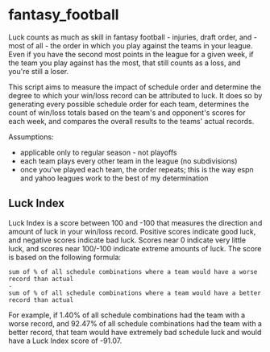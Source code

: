 # fantasy_football

Luck counts as much as skill in fantasy football - injuries, draft order, and - most of all -
the order in which you play against the teams in your league. Even if you have the second
most points in the league for a given week, if the team you play against has the most, 
that still counts as a loss, and you're still a loser.

This script aims to measure the impact of schedule order and determine the degree to which
your win/loss record can be attributed to luck. It does so by generating every possible
schedule order for each team, determines the count of win/loss totals based on the team's
and opponent's scores for each week, and compares the overall results to the teams' actual
records.

Assumptions:
- applicable only to regular season - not playoffs
- each team plays every other team in the league (no subdivisions)
- once you've played each team, the order repeats; this is the way espn and yahoo leagues work
  to the best of my determination

## Luck Index

Luck Index is a score between 100 and -100 that measures the direction and amount of luck
in your win/loss record.  Positive scores indicate good luck, and negative scores indicate
bad luck.  Scores near 0 indicate very little luck, and scores near 100/-100 indicate extreme
amounts of luck. The score is based on the following formula:

```
sum of % of all schedule combinations where a team would have a worse record than actual
- 
sum of % of all schedule combinations where a team would have a better record than actual
```

For example, if 1.40% of all schedule combinations had the team with a worse record, and
92.47% of all schedule combinations had the team with a better record, that team would have
extremely bad schedule luck and would have a Luck Index score of -91.07.
